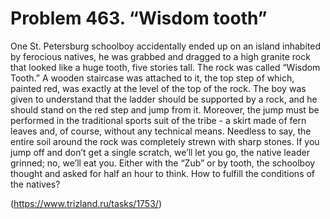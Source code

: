 # Problem 463. “Wisdom tooth”

One St. Petersburg schoolboy accidentally ended up on an island inhabited by ferocious natives, he was grabbed and dragged to a high granite rock that looked like a huge tooth, five stories tall. The rock was called “Wisdom Tooth.” A wooden staircase was attached to it, the top step of which, painted red, was exactly at the level of the top of the rock. The boy was given to understand that the ladder should be supported by a rock, and he should stand on the red step and jump from it. Moreover, the jump must be performed in the traditional sports suit of the tribe - a skirt made of fern leaves and, of course, without any technical means. Needless to say, the entire soil around the rock was completely strewn with sharp stones. If you jump off and don’t get a single scratch, we’ll let you go, the native leader grinned; no, we’ll eat you. Either with the “Zub” or by tooth, the schoolboy thought and asked for half an hour to think. How to fulfill the conditions of the natives?

(https://www.trizland.ru/tasks/1753/)